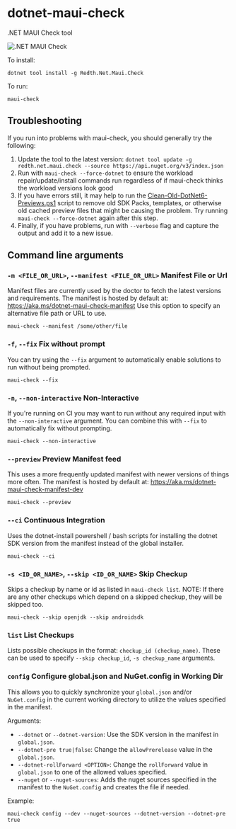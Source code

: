 
# dotnet-maui-check
.NET MAUI Check tool

![.NET MAUI Check](https://user-images.githubusercontent.com/271950/112761851-29f53180-8fcb-11eb-92be-c843c794b2af.gif)

To install:
```
dotnet tool install -g Redth.Net.Maui.Check
```

To run:
```
maui-check
```

## Troubleshooting

If you run into problems with maui-check, you should generally try the following:

1. Update the tool to the latest version: `dotnet tool update -g redth.net.maui.check --source https://api.nuget.org/v3/index.json`
2. Run with `maui-check --force-dotnet` to ensure the workload repair/update/install commands run regardless of if maui-check thinks the workload versions look good
3. If you have errors still, it may help to run the [Clean-Old-DotNet6-Previews.ps1](https://github.com/Redth/dotnet-maui-check/blob/main/Clean-Old-DotNet6-Previews.ps1) script to remove old SDK Packs, templates, or otherwise old cached preview files that might be causing the problem.  Try running `maui-check --force-dotnet` again after this step.
4. Finally, if you have problems, run with `--verbose` flag and capture the output and add it to a new issue.

## Command line arguments

### `-m <FILE_OR_URL>`, `--manifest <FILE_OR_URL>` Manifest File or Url

Manifest files are currently used by the doctor to fetch the latest versions and requirements.
The manifest is hosted by default at: https://aka.ms/dotnet-maui-check-manifest
Use this option to specify an alternative file path or URL to use.

```
maui-check --manifest /some/other/file
```

### `-f`, `--fix` Fix without prompt

You can try using the `--fix` argument to automatically enable solutions to run without being prompted.

```
maui-check --fix
```

### `-n`, `--non-interactive` Non-Interactive

If you're running on CI you may want to run without any required input with the `--non-interactive` argument.  You can combine this with `--fix` to automatically fix without prompting.

```
maui-check --non-interactive
```

### `--preview` Preview Manifest feed

This uses a more frequently updated manifest with newer versions of things more often.
The manifest is hosted by default at: https://aka.ms/dotnet-maui-check-manifest-dev

```
maui-check --preview
```

### `--ci` Continuous Integration

Uses the dotnet-install powershell / bash scripts for installing the dotnet SDK version from the manifest instead of the global installer.

```
maui-check --ci
```


### `-s <ID_OR_NAME>`, `--skip <ID_OR_NAME>` Skip Checkup

Skips a checkup by name or id as listed in `maui-check list`.
NOTE: If there are any other checkups which depend on a skipped checkup, they will be skipped too. 

```
maui-check --skip openjdk --skip androidsdk
```

### `list` List Checkups

Lists possible checkups in the format: `checkup_id (checkup_name)`.
These can be used to specify `--skip checkup_id`, `-s checkup_name` arguments.


### `config` Configure global.json and NuGet.config in Working Dir

This allows you to quickly synchronize your `global.json` and/or `NuGet.config` in the current working directory to utilize the values specified in the manifest.

Arguments:
 - `--dotnet` or `--dotnet-version`: Use the SDK version in the manifest in `global.json`.
 - `--dotnet-pre true|false`: Change the `allowPrerelease` value in the `global.json`.
 - `--dotnet-rollForward <OPTION>`: Change the `rollForward` value in `global.json` to one of the allowed values specified.
 - `--nuget` or `--nuget-sources`: Adds the nuget sources specified in the manifest to the `NuGet.config` and creates the file if needed.

Example:

`maui-check config --dev --nuget-sources --dotnet-version --dotnet-pre true`
